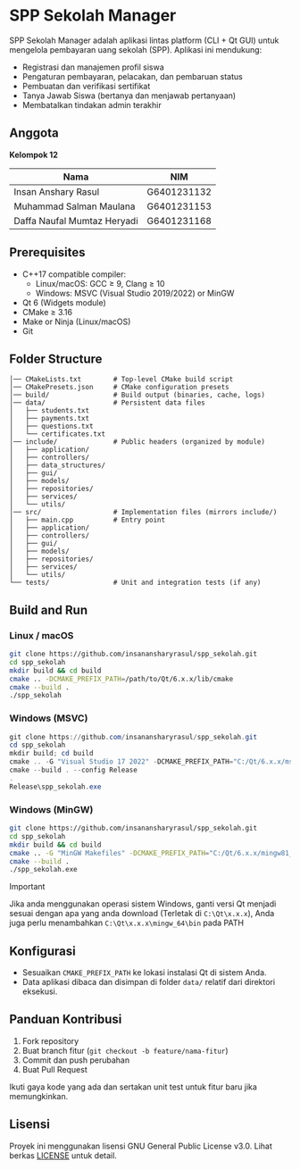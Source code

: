 # SPP Sekolah Manager

SPP Sekolah Manager adalah aplikasi lintas platform (CLI + Qt GUI) untuk mengelola pembayaran uang sekolah (SPP). Aplikasi ini mendukung:
- Registrasi dan manajemen profil siswa
- Pengaturan pembayaran, pelacakan, dan pembaruan status
- Pembuatan dan verifikasi sertifikat
- Tanya Jawab Siswa (bertanya dan menjawab pertanyaan)
- Membatalkan tindakan admin terakhir


## Anggota
**Kelompok 12**

| Nama                        | NIM           |
|-----------------------------|---------------|
| Insan Anshary Rasul         | G6401231132   |
| Muhammad Salman Maulana     | G6401231153   |
| Daffa Naufal Mumtaz Heryadi | G6401231168   |

## Prerequisites

- C++17 compatible compiler:
  - Linux/macOS: GCC ≥ 9, Clang ≥ 10
  - Windows: MSVC (Visual Studio 2019/2022) or MinGW
- Qt 6 (Widgets module)
- CMake ≥ 3.16
- Make or Ninja (Linux/macOS)
- Git

## Folder Structure

```
│── CMakeLists.txt        # Top-level CMake build script
│── CMakePresets.json     # CMake configuration presets
│── build/                # Build output (binaries, cache, logs)
│── data/                 # Persistent data files
│   ├── students.txt
│   ├── payments.txt
│   ├── questions.txt
│   └── certificates.txt
│── include/              # Public headers (organized by module)
│   ├── application/
│   ├── controllers/
│   ├── data_structures/
│   ├── gui/
│   ├── models/
│   ├── repositories/
│   ├── services/
│   └── utils/
│── src/                  # Implementation files (mirrors include/)
│   ├── main.cpp          # Entry point
│   ├── application/
│   ├── controllers/
│   ├── gui/
│   ├── models/
│   ├── repositories/
│   ├── services/
│   └── utils/
└── tests/                # Unit and integration tests (if any)
```

## Build and Run

### Linux / macOS

```bash
git clone https://github.com/insanansharyrasul/spp_sekolah.git
cd spp_sekolah
mkdir build && cd build
cmake .. -DCMAKE_PREFIX_PATH=/path/to/Qt/6.x.x/lib/cmake
cmake --build .
./spp_sekolah
```

### Windows (MSVC)

```powershell
git clone https://github.com/insanansharyrasul/spp_sekolah.git
cd spp_sekolah
mkdir build; cd build
cmake .. -G "Visual Studio 17 2022" -DCMAKE_PREFIX_PATH="C:/Qt/6.x.x/msvc2022_64/lib/cmake"
cmake --build . --config Release
.
Release\spp_sekolah.exe
```

### Windows (MinGW)

```bash
git clone https://github.com/insanansharyrasul/spp_sekolah.git
cd spp_sekolah
mkdir build && cd build
cmake .. -G "MinGW Makefiles" -DCMAKE_PREFIX_PATH="C:/Qt/6.x.x/mingw81_64/lib/cmake"
cmake --build .
./spp_sekolah.exe
```

> [!IMPORTANT]
> Jika anda menggunakan operasi sistem Windows, ganti versi Qt menjadi sesuai dengan apa yang anda download (Terletak di `C:\Qt\x.x.x`), Anda juga perlu menambahkan `C:\Qt\x.x.x\mingw_64\bin` pada PATH


## Konfigurasi

- Sesuaikan `CMAKE_PREFIX_PATH` ke lokasi instalasi Qt di sistem Anda.
- Data aplikasi dibaca dan disimpan di folder `data/` relatif dari direktori eksekusi.

## Panduan Kontribusi

1. Fork repository
2. Buat branch fitur (`git checkout -b feature/nama-fitur`)
3. Commit dan push perubahan
4. Buat Pull Request

Ikuti gaya kode yang ada dan sertakan unit test untuk fitur baru jika memungkinkan.

## Lisensi

Proyek ini menggunakan lisensi GNU General Public License v3.0. Lihat berkas [LICENSE](LICENSE) untuk detail.
